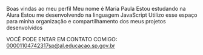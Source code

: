 Boas vindas ao meu perfil
Meu nome é Maria Paula 
Estou estudando na Alura
Estou me desenvolvendo na linguagem JavaScript
Utilizo esse espaço para minha organização e compartilhamento dos meus projetos desenvolvidos

VOCÊ PODE ENTAR EM CONTATO COMIGO:
00001104742317sp@al.educacao.sp.gov.br
